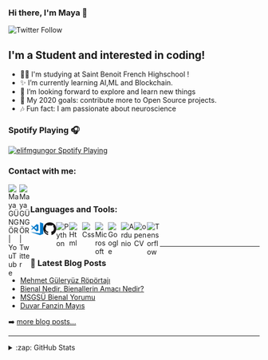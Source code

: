 ### Hi there, I'm Maya 👋
![Twitter Follow](https://img.shields.io/twitter/follow/EMayaGungor?color=%231DA1F2&logo=twitter&style=flat-square)

## I'm a Student and interested in coding!

- 👩‍🎓 I'm studying at Saint Benoit French Highschool !
- ✨ I’m currently learning AI,ML and Blockchain.
- 👀 I’m looking forward to explore and learn new things
- 🎁 My 2020 goals: contribute more to Open Source projects.
- 🎶 Fun fact: I am passionate about neuroscience

### Spotify Playing 🎧

[<img src="https://open.spotify.com/album/6jKZplJpy21R5lHaYHHjmZ" alt="elifmgungor Spotify Playing" width="350" />](https://open.spotify.com/user/zqo14rhwoe1rquezr54uqd628)

### Contact with me:

[<img align="left" alt="Maya GÜNGÖR | YouTube" width="22px" src="https://cdn.jsdelivr.net/npm/simple-icons@v3/icons/youtube.svg" />][youtube]
[<img align="left" alt="Maya GÜNGÖR | Twitter" width="22px" src="https://cdn.jsdelivr.net/npm/simple-icons@v3/icons/twitter.svg" />][twitter]

<br />

### Languages and Tools:

<img align="left" alt="Visual Studio Code" width="26px" src="https://raw.githubusercontent.com/github/explore/80688e429a7d4ef2fca1e82350fe8e3517d3494d/topics/visual-studio-code/visual-studio-code.png"/>
<img align="left" alt="GitHub" width="26px" src="https://raw.githubusercontent.com/github/explore/78df643247d429f6cc873026c0622819ad797942/topics/github/github.png"/>
<img align="left" alt="Python" width="26px" src="https://www.python.org/static/opengraph-icon-200x200.png"/>
<img align="left" alt="Html" width="26px" src="https://upload.wikimedia.org/wikipedia/commons/thumb/6/61/HTML5_logo_and_wordmark.svg/1920px-HTML5_logo_and_wordmark.svg.png"/>
<img align="left" alt="Css" width="26px" src="https://upload.wikimedia.org/wikipedia/commons/d/d5/CSS3_logo_and_wordmark.svg"/>
<img align="left" alt="Microsoft" width="26px" src="https://pbs.twimg.com/profile_images/1062993041324171265/CcUjyxc9_400x400.jpg"/>
<img align="left" alt="Google" width="26px" src="https://lz3g.com/wp-content/uploads/google-docs-icons.jpg"/>
<img align="left" alt="Ardunio" width="26px" src="https://upload.wikimedia.org/wikipedia/commons/thumb/8/87/Arduino_Logo.svg/720px-Arduino_Logo.svg.png"/>
<img align="left" alt="openCV" width="26px" src="https://upload.wikimedia.org/wikipedia/commons/thumb/3/32/OpenCV_Logo_with_text_svg_version.svg/1200px-OpenCV_Logo_with_text_svg_version.svg.png"/>
<img align="left" alt="Tensorflow" width="26px" src="https://upload.wikimedia.org/wikipedia/commons/thumb/2/2d/Tensorflow_logo.svg/langfr-220px-Tensorflow_logo.svg.png"/>

<br />
<br />

---

### 📕 Latest Blog Posts

<!-- BLOG-POST-LIST:START -->
- [Mehmet Güleryüz Röpörtajı](http://saintbenoitsanat.blog/mehmet-guleryuz-roportaji/)
- [Bienal Nedir, Bienallerin Amacı Nedir?](http://saintbenoitsanat.blog/100-2/)
- [MSGSÜ Bienal Yorumu](http://saintbenoitsanat.blog/msgsu-bienal-yorumu-maya-gungor/)
- [Duvar Fanzin Mayıs](https://issuu.com/duvarfanzin/docs/duvarmay_s)
<!-- BLOG-POST-LIST:END -->

➡️ [more blog posts...](http://saintbenoitsanat.blog/)

---

<details>
 <summary>:zap: GitHub Stats</summary> 

  <img align="left" alt="elifmgungor's GitHub Stats" src="https://github-readme-stats.codestackr.vercel.app/api?username=elifmgungor&show_icons=true&hide_border=true" />

</details>

[website]: http://saintbenoitsanat.blog/
[twitter]:https://twitter.com/EMayaGungor
[youtube]: https://www.youtube.com/channel/UC7oNnGRiE1cSyWaeIjqlXIA?view_as=subscriber
